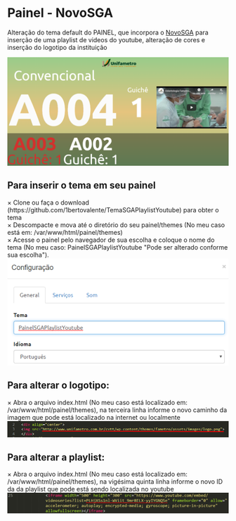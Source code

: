 # Painel - NovoSGA



<p>Alteração do tema default do PAINEL, que incorpora o <a href="http://novosga.org/">NovoSGA</a> para inserção de uma playlist de videos do youtube, alteração de cores e inserção do logotipo da instituição</p>

<img src="./img/painel.png"/>

<h2>Para inserir o tema em seu painel</h2>
 × Clone ou faça o download (https://github.com/1bertovalente/TemaSGAPlaylistYoutube) para obter o tema<br>
 × Descompacte e mova até o diretório do seu painel/themes (No meu caso está em: /var/www/html/painel/themes)<br>
 × Acesse o painel pelo navegador de sua escolha e coloque o nome do tema (No meu caso: PainelSGAPlaylistYoutube "Pode ser alterado conforme sua escolha").
 <img src="./img/conf.png"/>
 
 <h2>Para alterar o logotipo:</h2>
 × Abra o arquivo index.html (No meu caso está localizado em: /var/www/html/painel/themes), na terceira linha informe o novo caminho da imagem que pode está localizado na internet ou localmente
  <img src="./img/codImg.png"/>
  
  <h2>Para alterar a playlist:</h2>
 × Abra o arquivo index.html (No meu caso está localizado em: /var/www/html/painel/themes), na vigésima quinta linha informe o novo ID da da playlist que pode está sendo localizada no youtube
  <img src="./img/codPlay.png"/>
 
 
 
 
 
 

